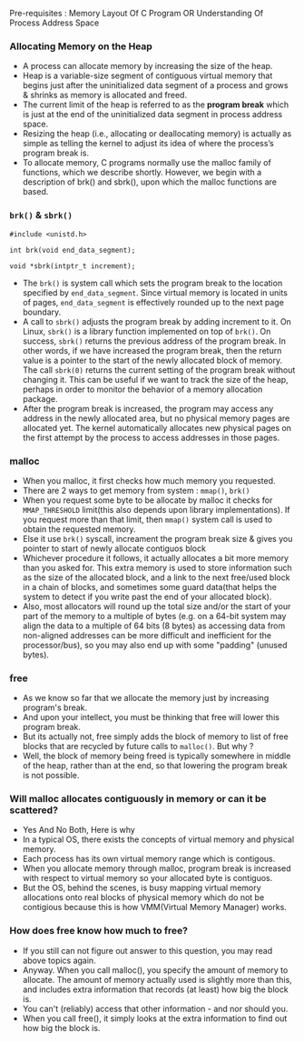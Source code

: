 Pre-requisites : Memory Layout Of C Program OR Understanding Of Process Address Space 

### Allocating Memory on the Heap

- A process can allocate memory by increasing the size of the heap.
- Heap is a variable-size segment of contiguous virtual memory that  begins just after the uninitialized data segment of a process and grows & shrinks as memory is allocated and freed. 
- The current limit of the heap is referred to as the **program break** which is just at the end of the uninitialized data segment in process address space.
- Resizing the heap (i.e., allocating or deallocating memory) is actually as simple as telling the kernel to adjust its idea of  where the process’s program break is.
- To allocate memory, C programs normally use the malloc family of functions, which we describe shortly. However, we begin with a description of brk() and sbrk(), upon which the malloc functions are based.

### `brk()` & `sbrk()`

```
#include <unistd.h>

int brk(void end_data_segment); 

void *sbrk(intptr_t increment); 
```

- The `brk()` is system call which sets the program break to the location specified by `end_data_segment`. Since virtual memory is located in units of pages, `end_data_segment` is effectively rounded up to the next page boundary.
- A call to `sbrk()` adjusts the program break by adding increment to it. On Linux, `sbrk()` is a library function implemented on top of `brk()`. On  success,  `sbrk()`  returns  the  previous address  of  the  program  break.  In  other  words, if we have increased the program break, then the return value is a pointer to the start of the newly allocated block of memory. The  call  `sbrk(0)` returns  the  current  setting  of  the  program  break  without changing it. This can be useful if we want to track the size of the heap, perhaps in order to monitor the behavior of a memory allocation package.
- After the program break is increased, the program may access any address in the newly allocated area, but no physical memory pages are allocated yet. The kernel automatically allocates new physical pages on the first attempt by the process to access addresses in those pages.

### malloc 

- When you malloc, it first checks how much memory you requested.
- There are 2 ways to get memory from system : `mmap()`, `brk()`
- When you request some byte to be allocate by malloc it checks for `MMAP_THRESHOLD` limit(this also depends upon library implementations). If you request more than that limit, then `mmap()` system call is used to obtain the requested memory.
- Else it use `brk()` syscall, increament the program break size & gives you pointer to start of newly allocate contiguos block
- Whichever procedure it follows, it actually allocates a bit more memory than you asked for. This extra memory is used to store information such as the size of the allocated block, and a link to the next free/used block in a chain of blocks, and sometimes some guard data(that helps the system to detect if you write past the end of your allocated block). 
- Also, most allocators will round up the total size and/or the start of your part of the memory to a multiple of bytes (e.g. on a 64-bit system may align the data to a multiple of 64 bits (8 bytes) as accessing data from non-aligned addresses can be more difficult and inefficient for the processor/bus), so you may also end up with some "padding" (unused bytes).

### free

- As we know so far that we allocate the memory just by increasing program's break.
- And upon your intellect, you must be thinking that free will lower this program break.
- But its actually not, free simply adds the block of memory to list of free blocks that are recycled by future calls to `malloc()`. But why ?
- Well, the block of memory being freed is typically somewhere in middle of the heap, rather than at the end, so that lowering the program break is not possible.

### Will malloc allocates contiguously in memory or can it be scattered?

- Yes And No Both, Here is why
- In a typical OS, there exists the concepts of virtual memory and physical memory.
- Each process has its own virtual memory range which is contigous.
- When you allocate memory through malloc, program break is increased with respect to virtual memory so your allocated byte is contiguos.
- But the OS, behind the scenes, is busy mapping virtual memory allocations onto real blocks of physical memory which do not be contigious because this is how VMM(Virtual Memory Manager) works.


### How does free know how much to free?

- If you still can not figure out answer to this question, you may read above topics again.
- Anyway. When you call malloc(), you specify the amount of memory to allocate. The amount of memory actually used is slightly more than this, and includes extra information that records (at least) how big the block is. 
- You can't (reliably) access that other information - and nor should you.
- When you call free(), it simply looks at the extra information to find out how big the block is.
